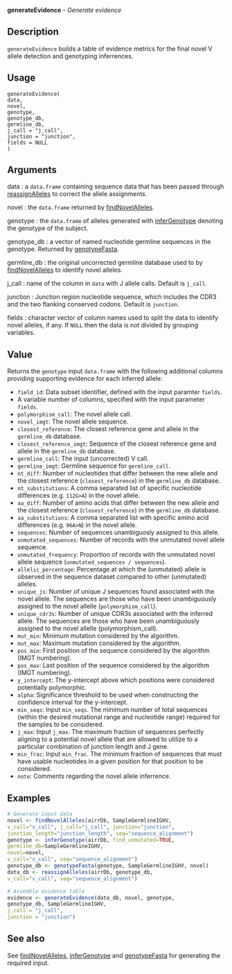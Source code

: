 **generateEvidence** - *Generate evidence*

Description
--------------------

`generateEvidence` builds a table of evidence metrics for the final novel V 
allele detection and genotyping inferrences.


Usage
--------------------
```
generateEvidence(
data,
novel,
genotype,
genotype_db,
germline_db,
j_call = "j_call",
junction = "junction",
fields = NULL
)
```

Arguments
-------------------

data
:   a `data.frame` containing sequence data that has been
passed through [reassignAlleles](reassignAlleles.md) to correct the allele 
assignments.

novel
:   the `data.frame` returned by [findNovelAlleles](findNovelAlleles.md).

genotype
:   the `data.frame` of alleles generated with [inferGenotype](inferGenotype.md) 
denoting the genotype of the subject.

genotype_db
:   a vector of named nucleotide germline sequences in the genotype.
Returned by [genotypeFasta](genotypeFasta.md).

germline_db
:   the original uncorrected germline database used to by
[findNovelAlleles](findNovelAlleles.md) to identify novel alleles.

j_call
:   name of the column in `data` with J allele calls. 
Default is `j_call`.

junction
:   Junction region nucleotide sequence, which includes
the CDR3 and the two flanking conserved codons. Default
is `junction`.

fields
:   character vector of column names used to split the data to 
identify novel alleles, if any. If `NULL` then the data is 
not divided by grouping variables.




Value
-------------------

Returns the `genotype` input `data.frame` with the following additional columns 
providing supporting evidence for each inferred allele:


+  `field_id`: Data subset identifier, defined with the input paramter `fields`.
+  A variable number of columns, specified with the input parameter `fields`.
+  `polymorphism_call`: The novel allele call.
+  `novel_imgt`: The novel allele sequence.
+  `closest_reference`: The closest reference gene and allele in 
the `germline_db` database.
+  `closest_reference_imgt`: Sequence of the closest reference gene and 
allele in the `germline_db` database.
+  `germline_call`: The input (uncorrected) V call.
+  `germline_imgt`: Germline sequence for `germline_call`.
+  `nt_diff`: Number of nucleotides that differ between the new allele and
the closest reference (`closest_reference`) in the `germline_db` database.
+  `nt_substitutions`: A comma separated list of specific nucleotide 
differences (e.g. `112G>A`) in the novel allele.
+  `aa_diff`: Number of amino acids that differ between the new allele and the closest 
reference (`closest_reference`) in the `germline_db` database.
+  `aa_substitutions`: A comma separated list with specific amino acid 
differences (e.g. `96A>N`) in the novel allele.
+  `sequences`: Number of sequences unambiguosly assigned to this allele.
+  `unmutated_sequences`: Number of records with the unmutated novel allele sequence.
+  `unmutated_frequency`: Proportion of records with the unmutated novel allele 
sequence (`unmutated_sequences / sequences`).
+  `allelic_percentage`: Percentage at which the (unmutated) allele is observed 
in the sequence dataset compared  to other (unmutated) alleles.
+  `unique_js`: Number of unique J sequences found associated with the 
novel allele. The sequences are those who have been unambiguously assigned 
to the novel allelle (`polymorphism_call`).
+  `unique_cdr3s`: Number of unique CDR3s associated with the inferred allele.
The sequences are those who have been unambiguously assigned to the 
novel allelle (polymorphism_call).
+  `mut_min`: Minimum mutation considered by the algorithm.
+  `mut_max`: Maximum mutation considered by the algorithm.
+  `pos_min`: First position of the sequence considered by the algorithm (IMGT numbering).
+  `pos_max`: Last position of the sequence considered by the algorithm (IMGT numbering).
+  `y_intercept`: The y-intercept above which positions were considered 
potentially polymorphic.
+  `alpha`: Significance threshold to be used when constructing the 
confidence interval for the y-intercept.
+  `min_seqs`: Input `min_seqs`. The minimum number of total sequences 
(within the desired mutational range and nucleotide range) required 
for the samples to be considered.
+  `j_max`: Input `j_max`. The maximum fraction of sequences perfectly 
aligning to a potential novel allele that are allowed to utilize to a particular 
combination of junction length and J gene.
+  `min_frac`: Input `min_frac`. The minimum fraction of sequences that must
have usable nucleotides in a given position for that position to be considered.
+  `note`: Comments regarding the novel allele inferrence.




Examples
-------------------

```R
# Generate input data
novel <- findNovelAlleles(airrDb, SampleGermlineIGHV,
v_call="v_call", j_call="j_call", junction="junction", 
junction_length="junction_length", seq="sequence_alignment")
genotype <- inferGenotype(airrDb, find_unmutated=TRUE, 
germline_db=SampleGermlineIGHV,
novel=novel,
v_call="v_call", seq="sequence_alignment")
genotype_db <- genotypeFasta(genotype, SampleGermlineIGHV, novel)
data_db <- reassignAlleles(airrDb, genotype_db, 
v_call="v_call", seq="sequence_alignment")

# Assemble evidence table
evidence <- generateEvidence(data_db, novel, genotype, 
genotype_db, SampleGermlineIGHV,
j_call = "j_call", 
junction = "junction")
```



See also
-------------------

See [findNovelAlleles](findNovelAlleles.md), [inferGenotype](inferGenotype.md) and [genotypeFasta](genotypeFasta.md) 
for generating the required input.






